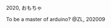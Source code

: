 2020, おもちゃ

To be a master of arduino?
@ZL, 202009

<!-- 
https://github.com/AuroraBoreas/arduino-omocha.git
 -->